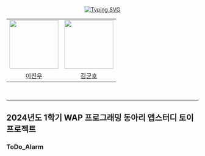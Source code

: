 <div align="center">
<a href="https://git.io/typing-svg"><img src="https://readme-typing-svg.demolab.com?font=Lobster&color=B3E0FF&size=35&pause=1000&center=true&vCenter=true&random=false&width=435&lines=24-1+AppStudy%2C+ToDo_Alarm!" alt="Typing SVG" /></a>
<br>
</div>

<table align="center">
  <tr>
    <td align="center"><img src="https://avatars.githubusercontent.com/u/66197586?v=4" width="128px;" alt=""/></td>
    <td align="center"><img src="https://avatars.githubusercontent.com/u/124599614?v=4" width="128px;" alt=""/></td>
  </tr>
      <tr>
        <td align="center"><a href="https://github.com/Jinu219" title="Code">이진우</a></td>
          <td align="center"><a href="https://github.com/g0rnn" title="Code">김균호</a></td>
      </tr>
</table>
<br>


<hr>

## 2024년도 1학기 WAP 프로그래밍 동아리 앱스터디 토이프로젝트

### ToDo_Alarm

